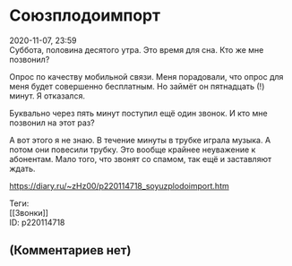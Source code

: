 Союзплодоимпорт
===============

  
2020-11-07, 23:59  
 Суббота, половина десятого утра. Это время для сна. Кто же мне позвонил?   
   
 Опрос по качеству мобильной связи. Меня порадовали, что опрос для меня будет совершенно бесплатным. Но займёт он пятнадцать (!) минут. Я отказался.   
   
 Буквально через пять минут поступил ещё один звонок. И кто мне позвонил на этот раз?   
   
 А вот этого я не знаю. В течение минуты в трубке играла музыка. А потом они повесили трубку. Это вообще крайнее неуважение к абонентам. Мало того, что звонят со спамом, так ещё и заставляют ждать.   
  
<https://diary.ru/~zHz00/p220114718_soyuzplodoimport.htm>  
  
Теги:  
[[Звонки]]  
ID: p220114718  


(Комментариев нет)
------------------